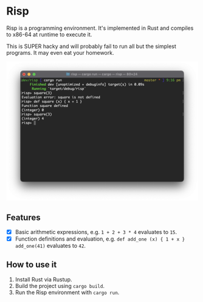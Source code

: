 # Risp

Risp is a programming environment. It's implemented in Rust and compiles to x86-64 at runtime to execute it.

This is SUPER hacky and will probably fail to run all but the simplest programs. It may even eat your homework.

<img src="images/screenshot.png">

## Features

- [x] Basic arithmetic expressions, e.g. `1 + 2 + 3 * 4` evaluates to `15`.
- [x] Function definitions and evaluation, e.g. `def add_one (x) { 1 + x } add_one(41)` evaluates to `42`.

## How to use it

1. Install Rust via Rustup.
2. Build the project using `cargo build`.
3. Run the Risp environment with `cargo run`.

